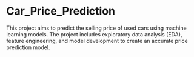 # Car_Price_Prediction
This project aims to predict the selling price of used cars using machine learning models. The project includes exploratory data analysis (EDA), feature engineering, and model development to create an accurate price prediction model.
